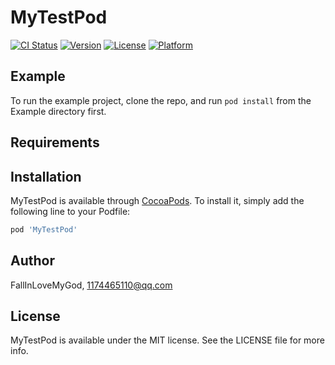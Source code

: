 # MyTestPod

[![CI Status](https://img.shields.io/travis/FallInLoveMyGod/MyTestPod.svg?style=flat)](https://travis-ci.org/FallInLoveMyGod/MyTestPod)
[![Version](https://img.shields.io/cocoapods/v/MyTestPod.svg?style=flat)](https://cocoapods.org/pods/MyTestPod)
[![License](https://img.shields.io/cocoapods/l/MyTestPod.svg?style=flat)](https://cocoapods.org/pods/MyTestPod)
[![Platform](https://img.shields.io/cocoapods/p/MyTestPod.svg?style=flat)](https://cocoapods.org/pods/MyTestPod)

## Example

To run the example project, clone the repo, and run `pod install` from the Example directory first.

## Requirements

## Installation

MyTestPod is available through [CocoaPods](https://cocoapods.org). To install
it, simply add the following line to your Podfile:

```ruby
pod 'MyTestPod'
```

## Author

FallInLoveMyGod, 1174465110@qq.com

## License

MyTestPod is available under the MIT license. See the LICENSE file for more info.
